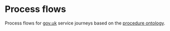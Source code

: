 # Process flows

Process flows for [gov.uk](https://www.gov.uk/) service journeys based on the [procedure ontology](https://ukparliament.github.io/ontologies/procedure/procedure-ontology.html).
